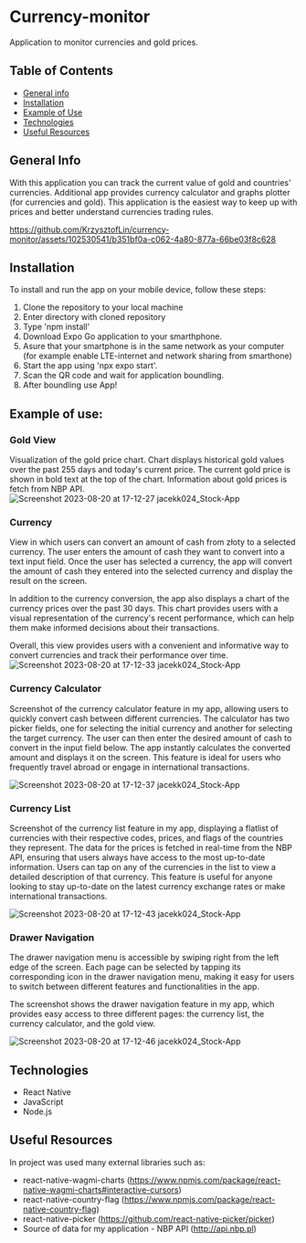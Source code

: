# Currency-monitor
Application to monitor currencies and gold prices.
   
## Table of Contents
* [General info](#general-info)
* [Installation](#installation)
* [Example of Use](#example-of-use)
* [Technologies](#technologies)
* [Useful Resources](#useful-resources)


## General Info
With this application you can track the current value of gold and countries' currencies. Additional app provides currency calculator and graphs plotter (for currencies and gold). 
This application is the easiest way to keep up with prices and better understand currencies trading rules.


https://github.com/KrzysztofLin/currency-monitor/assets/102530541/b351bf0a-c062-4a80-877a-66be03f8c628



## Installation
To install and run the app on your mobile device, follow these steps:
1. Clone the repository to your local machine
2. Enter directory with cloned repository
3. Type 'npm install'
4. Download Expo Go application to your smarthphone.
5. Asure that your smartphone is in the same network as your computer (for example enable LTE-internet and network sharing from smarthone) 
5. Start the app using 'npx expo start'.
6. Scan the QR code and wait for application boundling.
7. After boundling use App!

## Example of use:
### Gold View
   Visualization of the gold price chart. Chart displays historical gold values over the past 255 days and today's current price. The current gold price is shown in bold text at the top of the chart. Information about gold prices is fetch from NBP API.
![Screenshot 2023-08-20 at 17-12-27 jacekk024_Stock-App](https://github.com/KrzysztofLin/currency-monitor/assets/102530541/340ff80d-182c-444e-b9e2-0a7454f1ae7c)


### Currency
View in which users can convert an amount of cash from złoty to a selected currency. The user enters the amount of cash they want to convert into a text input field. Once the user has selected a currency, the app will convert the amount of cash they entered into the selected currency and display the result on the screen.

In addition to the currency conversion, the app also displays a chart of the currency prices over the past 30 days. This chart provides users with a visual representation of the currency's recent performance, which can help them make informed decisions about their transactions.

Overall, this view provides users with a convenient and informative way to convert currencies and track their performance over time.
![Screenshot 2023-08-20 at 17-12-33 jacekk024_Stock-App](https://github.com/KrzysztofLin/currency-monitor/assets/102530541/d8bb3cfa-8aac-43d2-b6b5-691760568545)


### Currency Calculator
Screenshot of the currency calculator feature in my app, allowing users to quickly convert cash between different currencies. The calculator has two picker fields, one for selecting the initial currency and another for selecting the target currency. The user can then enter the desired amount of cash to convert in the input field below. The app instantly calculates the converted amount and displays it on the screen. This feature is ideal for users who frequently travel abroad or engage in international transactions.

![Screenshot 2023-08-20 at 17-12-37 jacekk024_Stock-App](https://github.com/KrzysztofLin/currency-monitor/assets/102530541/dafda5eb-20c3-43d0-a48b-0d38f26102d7)


### Currency List
Screenshot of the currency list feature in my app, displaying a flatlist of currencies with their respective codes, prices, and flags of the countries they represent. The data for the prices is fetched in real-time from the NBP API, ensuring that users always have access to the most up-to-date information. Users can tap on any of the currencies in the list to view a detailed description of that currency. This feature is useful for anyone looking to stay up-to-date on the latest currency exchange rates or make international transactions.

![Screenshot 2023-08-20 at 17-12-43 jacekk024_Stock-App](https://github.com/KrzysztofLin/currency-monitor/assets/102530541/f2507074-17cf-4a40-bc40-2b082aa93d9f)


### Drawer Navigation
The drawer navigation menu is accessible by swiping right from the left edge of the screen. Each page can be selected by tapping its corresponding icon in the drawer navigation menu, making it easy for users to switch between different features and functionalities in the app.

The screenshot shows the drawer navigation feature in my app, which provides easy access to three different pages: the currency list, the currency calculator, and the gold view. 

![Screenshot 2023-08-20 at 17-12-46 jacekk024_Stock-App](https://github.com/KrzysztofLin/currency-monitor/assets/102530541/1227f66a-77b4-42bc-bf8e-c3a53074151d)


## Technologies
* React Native
* JavaScript
* Node.js

## Useful Resources
In project was used many external libraries such as:
* react-native-wagmi-charts
(https://www.npmjs.com/package/react-native-wagmi-charts#interactive-cursors)
* react-native-country-flag
(https://www.npmjs.com/package/react-native-country-flag)
* react-native-picker
(https://github.com/react-native-picker/picker)
* Source of data for my application - NBP API
(http://api.nbp.pl)
